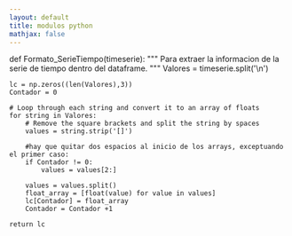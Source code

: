 ```yaml
---
layout: default
title: modulos python
mathjax: false
---
```


<python>

def Formato_SerieTiempo(timeserie):
    """
    Para extraer la informacion de la serie de tiempo dentro del dataframe. 
    """
    Valores = timeserie.split('\n')
    
    lc = np.zeros((len(Valores),3))
    Contador = 0

    # Loop through each string and convert it to an array of floats
    for string in Valores:
        # Remove the square brackets and split the string by spaces
        values = string.strip('[]')

        #hay que quitar dos espacios al inicio de los arrays, exceptuando el primer caso:
        if Contador != 0:
            values = values[2:]

        values = values.split()
        float_array = [float(value) for value in values]
        lc[Contador] = float_array    
        Contador = Contador +1
        
    return lc

</python>
